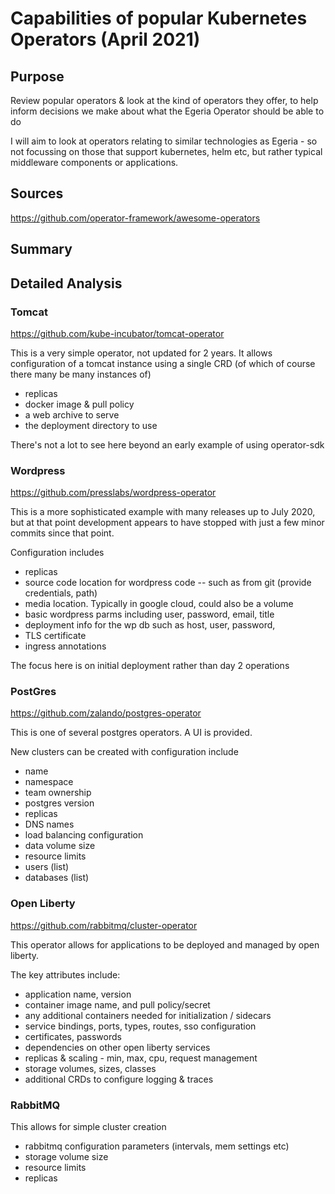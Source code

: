 # Capabilities of popular Kubernetes Operators (April 2021)

## Purpose

Review popular operators & look at the kind of operators they offer, to help
inform decisions we make about what the Egeria Operator should be able to do

I will aim to look at operators relating to similar technologies as Egeria - 
so not focussing on those that support kubernetes, helm etc, but rather typical
middleware components or applications.

## Sources
https://github.com/operator-framework/awesome-operators

## Summary

## Detailed Analysis

### Tomcat

https://github.com/kube-incubator/tomcat-operator

This is a very simple operator, not updated for 2 years. It allows configuration
of a tomcat instance using a single CRD (of which of course there many be many instances of)
 - replicas
 - docker image & pull policy
 - a web archive to serve
 - the deployment directory to use

There's not a lot to see here beyond an early example of using operator-sdk

### Wordpress

https://github.com/presslabs/wordpress-operator

This is a more sophisticated example with many releases up to July 2020, but at
that point development appears to have stopped with just a few minor commits since that
point.

Configuration includes
 - replicas 
 - source code location for wordpress code -- such as from git (provide credentials, path)
 - media location. Typically in google cloud, could also be a volume
 - basic wordpress parms including  user, password, email, title
 - deployment info for the wp db such as host, user, password, 
 - TLS certificate
 - ingress annotations

The focus here is on initial deployment rather than day 2 operations

### PostGres

https://github.com/zalando/postgres-operator

This is one of several postgres operators. A UI is provided.

New clusters can be created with configuration include
 - name
 - namespace
 - team ownership
 - postgres version
 - replicas
 - DNS names
 - load balancing configuration
 - data volume size
 - resource limits
 - users (list)
 - databases (list)


### Open Liberty

https://github.com/rabbitmq/cluster-operator

This operator allows for applications to be deployed and managed by open liberty.

The key attributes include:
 - application name, version
 - container image name, and pull policy/secret
 - any additional containers needed for initialization / sidecars
 - service bindings, ports, types, routes, sso configuration
 - certificates, passwords
 - dependencies on other open liberty services
 - replicas & scaling - min, max, cpu, request management
 - storage volumes, sizes, classes
 - additional CRDs to configure logging & traces

### RabbitMQ

This allows for simple cluster creation

 - rabbitmq configuration parameters (intervals, mem settings etc)
 - storage volume size
 - resource limits
 - replicas